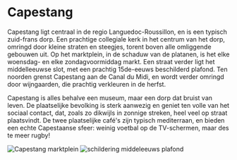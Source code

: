 # Capestang

Capestang ligt centraal in de regio Languedoc-Roussillon, en is een typisch zuid-frans dorp. Een prachtige collegiale kerk in het centrum van het dorp, omringd door kleine straten en steegjes, torent boven alle omliggende gebouwen uit. Op het marktplein, in de schaduw van de platanen, is het elke woensdag- en elke zondagvoormiddag markt. Een straat verder ligt het middelleeuwse slot, met een prachtig 15de-eeuws beschilderd plafond. Ten noorden grenst Capestang aan de Canal du Midi, en wordt verder omringd door wijngaarden, die prachtig verkleuren in de herfst.

Capestang is alles behalve een museum, maar een dorp dat bruist van leven. De plaatselijke bevolking is sterk aanwezig en geniet ten volle van het sociaal contact, dat, zoals zo dikwijls in zonnige streken, heel veel op straat plaatsvindt.  De twee plaatselijke café's zijn typisch mediterraan, en bieden een echte Capestaanse sfeer: weinig voetbal op de TV-schermen, maar des te meer rugby!

![Capestang marktplein](/images/capestang.jpg)
![schildering middeleeuws plafond](/images/capestang-detail.jpg)
